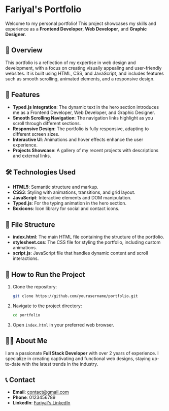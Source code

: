 

# Fariyal's Portfolio

Welcome to my personal portfolio! This project showcases my skills and experience as a **Frontend Developer**, **Web Developer**, and **Graphic Designer**.

## 🌟 Overview

This portfolio is a reflection of my expertise in web design and development, with a focus on creating visually appealing and user-friendly websites. It is built using HTML, CSS, and JavaScript, and includes features such as smooth scrolling, animated elements, and a responsive design.

## 🎨 Features

- **Typed.js Integration**: The dynamic text in the hero section introduces me as a Frontend Developer, Web Developer, and Graphic Designer.
- **Smooth Scrolling Navigation**: The navigation links highlight as you scroll through different sections.
- **Responsive Design**: The portfolio is fully responsive, adapting to different screen sizes.
- **Interactive UI**: Animations and hover effects enhance the user experience.
- **Projects Showcase**: A gallery of my recent projects with descriptions and external links.

## 🛠️ Technologies Used

- **HTML5**: Semantic structure and markup.
- **CSS3**: Styling with animations, transitions, and grid layout.
- **JavaScript**: Interactive elements and DOM manipulation.
- **Typed.js**: For the typing animation in the hero section.
- **Boxicons**: Icon library for social and contact icons.

## 📁 File Structure

- **index.html**: The main HTML file containing the structure of the portfolio.
- **stylesheet.css**: The CSS file for styling the portfolio, including custom animations.
- **script.js**: JavaScript file that handles dynamic content and scroll interactions.

## 🚀 How to Run the Project

1. Clone the repository:
   ```bash
   git clone https://github.com/yourusername/portfolio.git
   ```
2. Navigate to the project directory:
   ```bash
   cd portfolio
   ```
3. Open `index.html` in your preferred web browser.

## 👩‍💻 About Me

I am a passionate **Full Stack Developer** with over 2 years of experience. I specialize in creating captivating and functional web designs, staying up-to-date with the latest trends in the industry.

## 📞 Contact

- **Email**: contact@gmail.com
- **Phone**: 0123456789
- **LinkedIn**: [Fariyal's LinkedIn](#)

